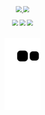 ##
<div align="center">
  <a href="https://github.com/milenycgalvao">
  <img height="180em" src="https://github-readme-stats.vercel.app/api?username=milenycgalvao&show_icons=true&theme=shades-of-purple&include_all_commits=true&count_private=true"/>
  <img height="180em" src="https://github-readme-stats.vercel.app/api/top-langs/?username=milenycgalvao&layout=compact&langs_count=7&theme=shades-of-purple"/>
</div>
<div style="display: inline_block"><br>
<div align="center"> 
  <a href="https://instagram.com/milenycgalvao" target="_blank"><img src="https://img.shields.io/badge/-Instagram-%23E4405F?style=for-the-badge&logo=instagram&logoColor=white" target="_blank"></a>
  <a href = "mailto:milenycgcarneiro@gmail.com"><img src="https://img.shields.io/badge/-Gmail-%23333?style=for-the-badge&logo=gmail&logoColor=white" target="_blank"></a>
  <a href="https://www.linkedin.com/in/mileny-galvão-290b83188" target="_blank"><img src="https://img.shields.io/badge/-LinkedIn-%230077B5?style=for-the-badge&logo=linkedin&logoColor=white" target="_blank"></a> 
 
##
![Snake animation](https://github.com/milenycgalvao/milenycgalvao/blob/output/github-contribution-grid-snake.svg)
##
<div>
